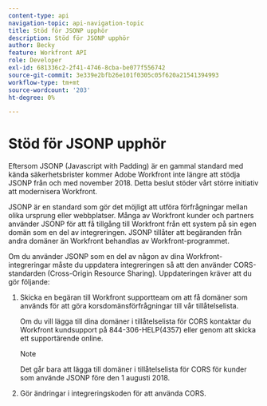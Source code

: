 ```yaml
---
content-type: api
navigation-topic: api-navigation-topic
title: Stöd för JSONP upphör
description: Stöd för JSONP upphör
author: Becky
feature: Workfront API
role: Developer
exl-id: 681336c2-2f41-4746-8cba-be077f556742
source-git-commit: 3e339e2bfb26e101f0305c05f620a21541394993
workflow-type: tm+mt
source-wordcount: '203'
ht-degree: 0%

---
```


# Stöd för JSONP upphör

Eftersom JSONP (Javascript with Padding) är en gammal standard med kända säkerhetsbrister kommer Adobe Workfront inte längre att stödja JSONP från och med november 2018. Detta beslut stöder vårt större initiativ att modernisera Workfront.

JSONP är en standard som gör det möjligt att utföra förfrågningar mellan olika ursprung eller webbplatser. Många av Workfront kunder och partners använder JSONP för att få tillgång till Workfront från ett system på sin egen domän som en del av integreringen. JSONP tillåter att begäranden från andra domäner än Workfront behandlas av Workfront-programmet.

Om du använder JSONP som en del av någon av dina Workfront-integreringar måste du uppdatera integreringen så att den använder CORS-standarden (Cross-Origin Resource Sharing). Uppdateringen kräver att du gör följande:

1. Skicka en begäran till Workfront supportteam om att få domäner som används för att göra korsdomänsförfrågningar till vår tillåtelselista.

   Om du vill lägga till dina domäner i tillåtelselista för CORS kontaktar du Workfront kundsupport på 844-306-HELP(4357) eller genom att skicka ett supportärende online.

   >[!NOTE]
   >
   >Det går bara att lägga till domäner i tillåtelselista för CORS för kunder som använde JSONP före den 1 augusti 2018.


1. Gör ändringar i integreringskoden för att använda CORS.
